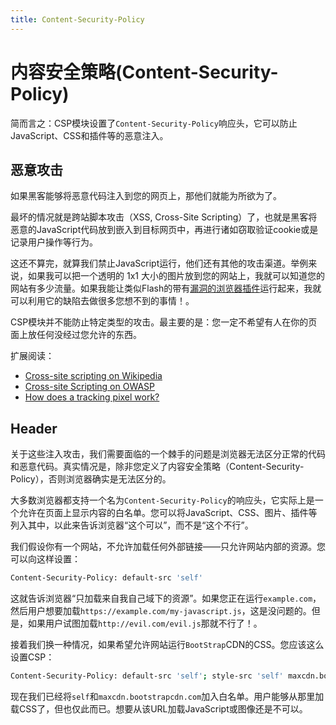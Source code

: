 ```yaml
---
title: Content-Security-Policy
---
```


# 内容安全策略(Content-Security-Policy)

简而言之：CSP模块设置了`Content-Security-Policy`响应头，它可以防止JavaScript、CSS和插件等的恶意注入。

## 恶意攻击

如果黑客能够将恶意代码注入到您的网页上，那他们就能为所欲为了。

最坏的情况就是跨站脚本攻击（XSS, Cross-Site Scripting）了，也就是黑客将恶意的JavaScript代码放到嵌入到目标网页中，再进行诸如窃取验证cookie或是记录用户操作等行为。

这还不算完，就算我们禁止JavaScript运行，他们还有其他的攻击渠道。举例来说，如果我可以把一个透明的 1x1 大小的图片放到您的网站上，我就可以知道您的网站有多少流量。如果我能让类似Flash的带有[漏洞的浏览器插件](http://arstechnica.com/security/2015/07/two-new-flash-exploits-surface-from-hacking-team-combine-with-java-0-day/)运行起来，我就可以利用它的缺陷去做很多您想不到的事情！。

CSP模块并不能防止特定类型的攻击。最主要的是：您一定不希望有人在你的页面上放任何没经过您允许的东西。

扩展阅读：

- [Cross-site scripting on Wikipedia](https://en.wikipedia.org/wiki/Cross-site_scripting)
- [Cross-site Scripting on OWASP](https://owasp.org/www-community/attacks/xss/)
- [How does a tracking pixel work?](https://www.quora.com/How-does-a-tracking-pixel-work)

## Header

关于这些注入攻击，我们需要面临的一个棘手的问题是浏览器无法区分正常的代码和恶意代码。真实情况是，除非您定义了内容安全策略（Content-Security-Policy），否则浏览器确实是无法区分的。

大多数浏览器都支持一个名为`Content-Security-Policy`的响应头，它实际上是一个允许在页面上显示内容的白名单。您可以将JavaScript、CSS、图片、插件等列入其中，以此来告诉浏览器“这个可以”，而不是“这个不行”。

我们假设你有一个网站，不允许加载任何外部链接——只允许网站内部的资源。您可以向这样设置：

```bash
Content-Security-Policy: default-src 'self'
```

这就告诉浏览器“只加载来自我自己域下的资源”。如果您正在运行`example.com`，然后用户想要加载`https://example.com/my-javascript.js`，这是没问题的。但是，如果用户试图加载`http://evil.com/evil.js`那就不行了！。

接着我们换一种情况，如果希望允许网站运行`BootStrap`CDN的CSS。您应该这么设置CSP：

```bash
Content-Security-Policy: default-src 'self'; style-src 'self' maxcdn.bootstrapcdn.com
```

现在我们已经将`self`和`maxcdn.bootstrapcdn.com`加入白名单。用户能够从那里加载CSS了，但也仅此而已。想要从该URL加载JavaScript或图像还是不可以。




